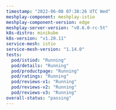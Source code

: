 ```yaml
---
timestamp: "2022-06-08 07:38:26 UTC Wed"
meshplay-component: meshplay-istio
meshplay-component-version: edge
meshplay-server-version: "v0.6.0-rc-5t"
k8s-distro: minikube
k8s-version: "v1.20.11"
service-mesh: istio
service-mesh-version: "1.14.0"
tests:
  pod/istiod: "Running"
  pod/details: "Running"
  pod/productpage: "Running"
  pod/ratings: "Running"
  pod/reviews-v1: "Running"
  pod/reviews-v2: "Running"
  pod/reviews-v3: "Running"
overall-status: "passing"
---
```

